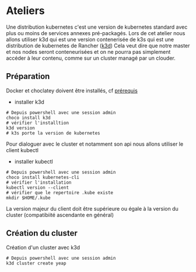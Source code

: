 # Ateliers

Une distribution kubernetes c'est une version de kubernetes standard avec plus ou moins de services annexes pré-packagés.
Lors de cet atelier nous allons utiliser k3d qui est une version contenerisée de k3s qui est une distribution de kubernetes de Rancher ([k3d](https://github.com/rancher/k3d))
Cela veut dire que notre master et nos nodes seront conteneurisées et on ne pourra pas simplement accéder à leur contenu, comme sur un cluster managé par un clouder.

## Préparation

Docker et choclatey doivent être installés, cf [prérequis](../prerequis.md)

- installer k3d

```shell
# Depuis powershell avec une session admin
choco install k3d
# vérifier l'installtion
k3d version
# k3s porte la version de kubernetes
```

Pour dialoguer avec le cluster et notamment son api nous allons utiliser le client kubectl

- installer kubectl

```shell
# Depuis powershell avec une session admin
choco install kubernetes-cli
# vérifier l'installation
kubectl version --client
# vérifier que le repertoire .kube existe
mkdir $HOME/.kube
```

La version majeur du client doit être supérieure ou égale à la version du cluster (compatibiité ascendante en général)

## Création du cluster

Création d'un cluster avec k3d

```shell
# Depuis powershell avec une session admin
k3d cluster create yeap
```

